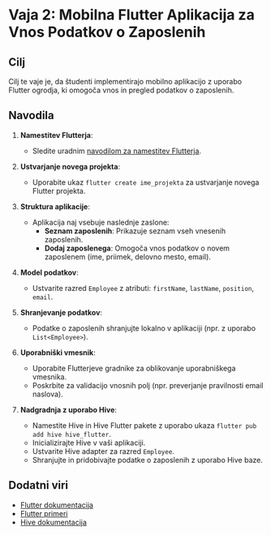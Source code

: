 # Vaja 2: Mobilna Flutter Aplikacija za Vnos Podatkov o Zaposlenih

## Cilj
Cilj te vaje je, da študenti implementirajo mobilno aplikacijo z uporabo Flutter ogrodja, ki omogoča vnos in pregled podatkov o zaposlenih.

## Navodila

1. **Namestitev Flutterja**:
    - Sledite uradnim [navodilom za namestitev Flutterja](https://flutter.dev/docs/get-started/install).

2. **Ustvarjanje novega projekta**:
    - Uporabite ukaz `flutter create ime_projekta` za ustvarjanje novega Flutter projekta.

3. **Struktura aplikacije**:
    - Aplikacija naj vsebuje naslednje zaslone:
      - **Seznam zaposlenih**: Prikazuje seznam vseh vnesenih zaposlenih.
      - **Dodaj zaposlenega**: Omogoča vnos podatkov o novem zaposlenem (ime, priimek, delovno mesto, email).

4. **Model podatkov**:
    - Ustvarite razred `Employee` z atributi: `firstName`, `lastName`, `position`, `email`.

5. **Shranjevanje podatkov**:
    - Podatke o zaposlenih shranjujte lokalno v aplikaciji (npr. z uporabo `List<Employee>`).

6. **Uporabniški vmesnik**:
    - Uporabite Flutterjeve gradnike za oblikovanje uporabniškega vmesnika.
    - Poskrbite za validacijo vnosnih polj (npr. preverjanje pravilnosti email naslova).

7. **Nadgradnja z uporabo Hive**:
    - Namestite Hive in Hive Flutter pakete z uporabo ukaza `flutter pub add hive hive_flutter`.
    - Inicializirajte Hive v vaši aplikaciji.
    - Ustvarite Hive adapter za razred `Employee`.
    - Shranjujte in pridobivajte podatke o zaposlenih z uporabo Hive baze.

## Dodatni viri
- [Flutter dokumentacija](https://flutter.dev/docs)
- [Flutter primeri](https://flutter.dev/docs/cookbook)
- [Hive dokumentacija](https://docs.hivedb.dev/#/)
